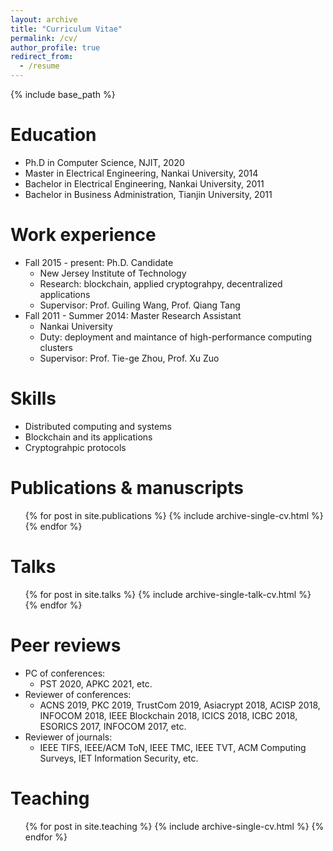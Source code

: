 ```yaml
---
layout: archive
title: "Curriculum Vitae"
permalink: /cv/
author_profile: true
redirect_from:
  - /resume
---
```


{% include base_path %}

Education
======
* Ph.D in Computer Science, NJIT, 2020
* Master in Electrical Engineering, Nankai University, 2014
* Bachelor in Electrical Engineering, Nankai University, 2011
* Bachelor in Business Administration, Tianjin University, 2011

Work experience
======
* Fall 2015 - present: Ph.D. Candidate
  * New Jersey Institute of Technology
  * Research: blockchain, applied cryptograhpy, decentralized applications
  * Supervisor: Prof. Guiling Wang, Prof. Qiang Tang
* Fall 2011 - Summer 2014: Master Research Assistant
  * Nankai University
  * Duty: deployment and maintance of high-performance computing clusters
  * Supervisor: Prof. Tie-ge Zhou, Prof. Xu Zuo
  
  
Skills
======
* Distributed computing and systems
* Blockchain and its applications
* Cryptograhpic protocols

Publications & manuscripts
======
  <ul>{% for post in site.publications %}
    {% include archive-single-cv.html %}
  {% endfor %}</ul>
  
Talks
======
  <ul>{% for post in site.talks %}
    {% include archive-single-talk-cv.html %}
  {% endfor %}</ul>

Peer reviews
======
* PC of conferences:
  * PST 2020, APKC 2021, etc. 
* Reviewer of conferences:
  * ACNS 2019, PKC 2019, TrustCom 2019, Asiacrypt 2018, ACISP 2018, INFOCOM 2018, IEEE Blockchain 2018, ICICS 2018, ICBC 2018, ESORICS 2017, INFOCOM 2017, etc. 
* Reviewer of journals:
  * IEEE TIFS, IEEE/ACM ToN, IEEE TMC, IEEE TVT, ACM Computing Surveys, IET Information Security, etc.

Teaching
======
  <ul>{% for post in site.teaching %}
    {% include archive-single-cv.html %}
  {% endfor %}</ul>

